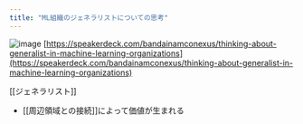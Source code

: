```yaml
---
title: "ML組織のジェネラリストについての思考"
---
```


![image](https://gyazo.com/bd54cefdb81055e5d35e6ddbf21387d0/thumb/1000)
[https://speakerdeck.com/bandainamconexus/thinking-about-generalist-in-machine-learning-organizations](https://speakerdeck.com/bandainamconexus/thinking-about-generalist-in-machine-learning-organizations)

[[ジェネラリスト]]
- [[周辺領域との接続]]によって価値が生まれる


